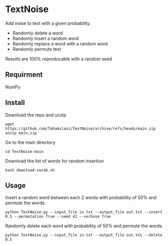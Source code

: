 # TextNoise
Add noise to text with a given probability.
* Randomly delete a word
* Randomly insert a random word
* Randomly replace a word with a random word
* Randomly permute text

Results are 100% reproducable with a random seed

## Requirment
NumPy

## Install
Download the repo and unzip
```
wget https://github.com/TahaAslani/TextNoise/archive/refs/heads/main.zip
unzip main.zip
```

Go to the main directory
```
cd TextNoise-main
```

Download the list of words for random insertion
```
bash download-vocab.sh
```

## Usage

Insert a random word between each 2 words with probability of 50% and permute the words. 
```
python TextNoise.py --input_file in.txt --output_file out.txt --insert 0.5 --permutation True --seed 42 --verbose True
```

Randomly delete each word with probability of 50% and permute the words. 
```
python TextNoise.py --input_file in.txt --output_file out.txt --delete 0.5
```
